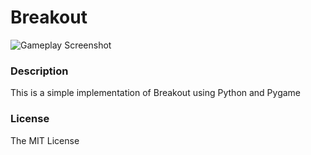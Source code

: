 Breakout
========

![Gameplay Screenshot](https://raw.githubusercontent.com/davgra04/Dottizer/master/screenshots/screen01.png)

### Description

This is a simple implementation of Breakout using Python and Pygame

### License

The MIT License
